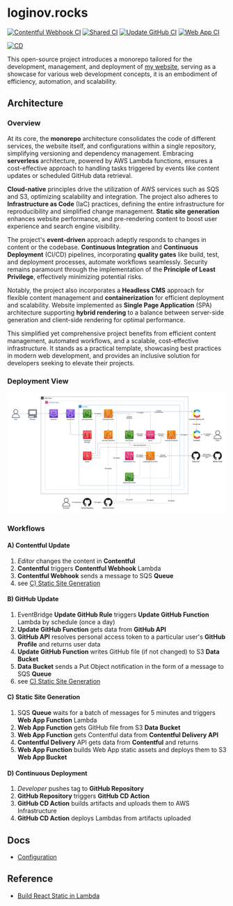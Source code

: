 # loginov.rocks

[![Contentful Webhook CI](https://github.com/loginov-rocks/loginov-rocks/actions/workflows/contentful-webhook-ci.yml/badge.svg)](https://github.com/loginov-rocks/loginov-rocks/actions/workflows/contentful-webhook-ci.yml)
[![Shared CI](https://github.com/loginov-rocks/loginov-rocks/actions/workflows/shared-ci.yml/badge.svg)](https://github.com/loginov-rocks/loginov-rocks/actions/workflows/shared-ci.yml)
[![Update GitHub CI](https://github.com/loginov-rocks/loginov-rocks/actions/workflows/update-github-ci.yml/badge.svg)](https://github.com/loginov-rocks/loginov-rocks/actions/workflows/update-github-ci.yml)
[![Web App CI](https://github.com/loginov-rocks/loginov-rocks/actions/workflows/web-app-ci.yml/badge.svg)](https://github.com/loginov-rocks/loginov-rocks/actions/workflows/web-app-ci.yml)

[![CD](https://github.com/loginov-rocks/loginov-rocks/actions/workflows/cd.yml/badge.svg)](https://github.com/loginov-rocks/loginov-rocks/actions/workflows/cd.yml)

This open-source project introduces a monorepo tailored for the development, management, and deployment of
[my website](https://loginov.rocks), serving as a showcase for various web development concepts, it is an embodiment of
efficiency, automation, and scalability.

## Architecture

### Overview

At its core, the **monorepo** architecture consolidates the code of different services, the website itself, and
configurations within a single repository, simplifying versioning and dependency management. Embracing **serverless**
architecture, powered by AWS Lambda functions, ensures a cost-effective approach to handling tasks triggered by events
like content updates or scheduled GitHub data retrieval.

**Cloud-native** principles drive the utilization of AWS services such as SQS and S3, optimizing scalability and
integration. The project also adheres to **Infrastructure as Code** (IaC) practices, defining the entire infrastructure
for reproducibility and simplified change management. **Static site generation** enhances website performance, and
pre-rendering content to boost user experience and search engine visibility.

The project's **event-driven** approach adeptly responds to changes in content or the codebase.
**Continuous Integration** and **Continuous Deployment** (CI/CD) pipelines, incorporating **quality gates** like build,
test, and deployment processes, automate workflows seamlessly. Security remains paramount through the implementation of
the **Principle of Least Privilege**, effectively minimizing potential risks.

Notably, the project also incorporates a **Headless CMS** approach for flexible content management and
**containerization** for efficient deployment and scalability. Website implemented as **Single Page Application** (SPA)
architecture supporting **hybrid rendering** to a balance between server-side generation and client-side rendering for
optimal performance.

This simplified yet comprehensive project benefits from efficient content management, automated workflows, and a
scalable, cost-effective infrastructure. It stands as a practical template, showcasing best practices in modern web
development, and provides an inclusive solution for developers seeking to elevate their projects.

### Deployment View

![Deployment View](https://raw.githubusercontent.com/loginov-rocks/loginov-rocks/main/docs/Deployment-View.png)

### Workflows

#### A) Contentful Update

1. _Editor_ changes the content in **Contentful**
2. **Contentful** triggers **Contentful Webhook** Lambda
3. **Contentful Webhook** sends a message to SQS **Queue**
4. see [C) Static Site Generation](#c-static-site-generation)

#### B) GitHub Update

1. EventBridge **Update GitHub Rule** triggers **Update GitHub Function** Lambda by schedule (once a day)
2. **Update GitHub Function** gets data from **GitHub API**
3. **GitHub API** resolves personal access token to a particular user's **GitHub Profile** and returns user data
4. **Update GitHub Function** writes GitHub file (if not changed) to S3 **Data Bucket**
5. **Data Bucket** sends a Put Object notification in the form of a message to SQS **Queue**
6. see [C) Static Site Generation](#c-static-site-generation)

#### C) Static Site Generation

1. SQS **Queue** waits for a batch of messages for 5 minutes and triggers **Web App Function** Lambda
2. **Web App Function** gets GitHub file from S3 **Data Bucket**
3. **Web App Function** gets Contentful data from **Contentful Delivery API**
4. **Contentful Delivery** API gets data from **Contentful** and returns
5. **Web App Function** builds Web App static assets and deploys them to S3 **Web App Bucket**

#### D) Continuous Deployment

1. _Developer_ pushes tag to **GitHub Repository**
2. **GitHub Repository** triggers **GitHub CD Action**
3. **GitHub CD Action** builds artifacts and uploads them to AWS Infrastructure
4. **GitHub CD Action** deploys Lambdas from artifacts uploaded

## Docs

* [Configuration](https://github.com/loginov-rocks/loginov-rocks/blob/main/docs/Configuration.md)

## Reference

* [Build React Static in Lambda](https://github.com/loginov-rocks/Build-React-Static-in-Lambda)
